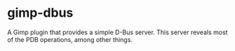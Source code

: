 gimp-dbus
=========

A Gimp plugin that provides a simple D-Bus server.  This server reveals
most of the PDB operations, among other things.
